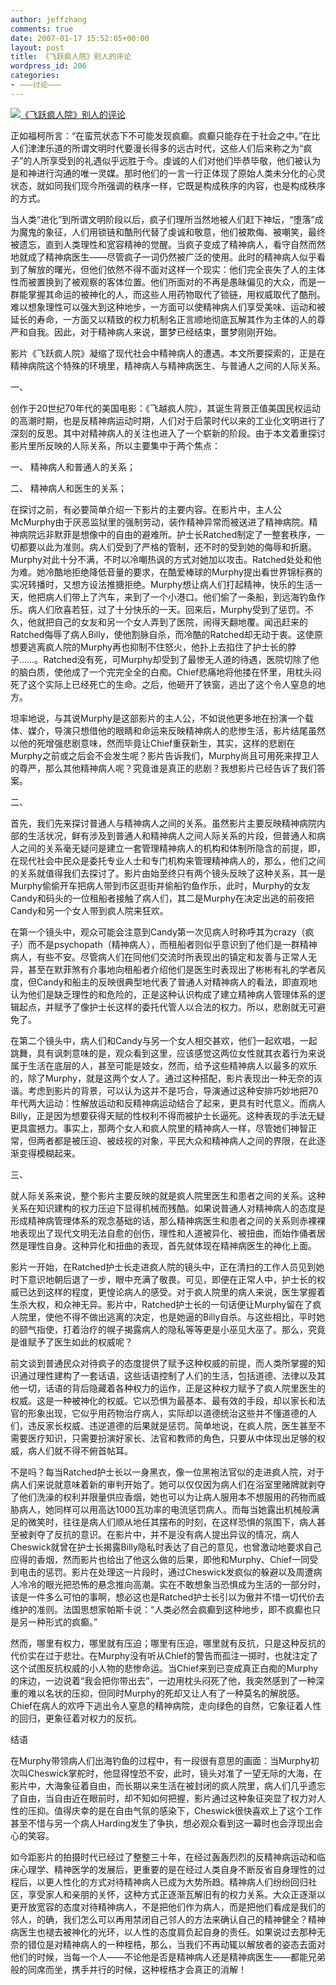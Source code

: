 ```yaml
---
author: jeffzhang
comments: true
date: 2007-01-17 15:52:05+00:00
layout: post
title: 《飞跃疯人院》别人的评论
wordpress_id: 206
categories:
- ———讨论———
---
```


[![《飞跃疯人院》别人的评论](http://simg.sinajs.cn/blog7style/images/common/sg_trans.gif)](http://photo.blog.sina.com.cn/showpic.html#blogid=57f94311010006bf&url=http://static15.photo.sina.com.cn/orignal/57f94311f4a77b2c444ae)

正如福柯所言：“在蛮荒状态下不可能发现疯癫。疯癫只能存在于社会之中。”在比人们津津乐道的所谓文明时代要漫长得多的远古时代，这些人们后来称之为“疯子”的人所享受到的礼遇似乎远胜于今。虔诚的人们对他们毕恭毕敬，他们被认为是和神进行沟通的唯一灵媒。那时他们的一言一行正体现了原始人类未分化的心灵状态，就如同我们现今所强调的秩序一样，它既是构成秩序的内容，也是构成秩序的方式。

当人类“进化”到所谓文明阶段以后，疯子们理所当然地被人们赶下神坛，“堕落”成为魔鬼的象征，人们用锁链和酷刑代替了虔诚和敬意，他们被欺侮、被嘲笑，最终被遗忘，直到人类理性和宽容精神的觉醒。当疯子变成了精神病人，看守自然而然地就成了精神病医生——尽管疯子一词仍然被广泛的使用。此时的精神病人似乎看到了解放的曙光，但他们依然不得不面对这样一个现实：他们完全丧失了人的主体性而被置换到了被观察的客体位置。他们所面对的不再是愚昧偏见的大众，而是一群能掌握其命运的被神化的人，而这些人用药物取代了锁链，用权威取代了酷刑。难以想象理性可以强大到这种地步，一方面可以使精神病人们享受美味、运动和被延长的寿命，一方面又以精致的权力机制名正言顺地彻底瓦解其作为主体的人的尊严和自我。因此，对于精神病人来说，噩梦已经结束，噩梦刚刚开始。

影片《飞跃疯人院》凝缩了现代社会中精神病人的遭遇。本文所要探索的，正是在精神病院这个特殊的环境里，精神病人与精神病医生、与普通人之间的人际关系。

一、

创作于20世纪70年代的美国电影：《飞越疯人院》，其诞生背景正值美国民权运动的高潮时期，也是反精神病运动时期，人们对于启蒙时代以来的工业化文明进行了深刻的反思。其中对精神病人的关注也进入了一个崭新的阶段。由于本文着重探讨影片里所反映的人际关系，所以主要集中于两个焦点：

一、 精神病人和普通人的关系；

二、 精神病人和医生的关系；

在探讨之前，有必要简单介绍一下影片的主要内容。在影片中，主人公McMurphy由于厌恶监狱里的强制劳动，装作精神异常而被送进了精神病院。精神病院远非默菲是想像中的自由的避难所。护士长Ratched制定了一整套秩序，一切都要以此为准则。病人们受到了严格的管制，还不时的受到她的侮辱和折磨。Murphy对此十分不满，不时以冷嘲热讽的方式对她加以攻击。Ratched处处和他为难。她冷酷地拒绝降低音量的要求，在酷爱棒球的Murphy提出看世界锦标赛的实况转播时，又想方设法推搪拒绝。Murphy想让病人们打起精神，快乐的生活一天，他把病人们带上了汽车，来到了一个小港口。他们偷了一条船，到远海钓鱼作乐。病人们欣喜若狂，过了十分快乐的一天。回来后，Murphy受到了惩罚。不久，他就把自己的女友和另一个女人弄到了医院，闹得天翻地覆。闻迅赶来的Ratched侮辱了病人Billy，使他割脉自杀，而冷酷的Ratched却无动于衷。这使原想要逃离疯人院的Murphy再也抑制不住怒火，他扑上去掐住了护士长的脖子……。Ratched没有死，可Murphy却受到了最惨无人道的待遇，医院切除了他的脑白质，使他成了一个完完全全的白痴。Chief悲痛地将他搂在怀里，用枕头闷死了这个实际上已经死亡的生命。之后，他砸开了铁窗，逃出了这个令人窒息的地方。

坦率地说，与其说Murphy是这部影片的主人公，不如说他更多地在扮演一个载体、媒介，导演只想借他的眼睛和命运来反映精神病人的悲惨生活，影片结尾虽然以他的死增强悲剧意味，然而毕竟让Chief重获新生，其实，这样的悲剧在Murphy之前或之后会不会发生呢？影片告诉我们，Murphy尚且可用死来捍卫人的尊严，那么其他精神病人呢？究竟谁是真正的悲剧？我想影片已经告诉了我们答案。

二、

首先，我们先来探讨普通人与精神病人之间的关系。虽然影片主要反映精神病院内部的生活状况，鲜有涉及到普通人和精神病人之间人际关系的片段，但普通人和病人之间的关系毫无疑问是建立一套管理精神病人的机构和体制所隐含的前提，即，在现代社会中民众是委托专业人士和专门机构来管理精神病人的，那么，他们之间的关系就值得我们去探讨了。影片由始至终只有两个镜头反映了这种关系，其一是Murphy偷偷开车把病人带到市区逛街并偷船钓鱼作乐，此时，Murphy的女友Candy和码头的一位租船者接触了病人们，其二是Murphy在决定出逃的前夜把Candy和另一个女人带到疯人院来狂欢。

在第一个镜头中，观众可能会注意到Candy第一次见病人时称呼其为crazy（疯子）而不是psychopath（精神病人），而租船者则似乎意识到了他们是一群精神病人，有些不安。尽管病人们在同他们交流时所表现出的镇定和友善与正常人无异，甚至在默菲煞有介事地向租船者介绍他们是医生时表现出了彬彬有礼的学者风度，但Candy和船主的反映很典型地代表了普通人对精神病人的看法，即直观地认为他们是缺乏理性的和危险的，正是这种认识构成了建立精神病人管理体系的逻辑起点，并赋予了像护士长这样的委托代管人以合法的权力。所以，悲剧就无可避免了。

在第二个镜头中，病人们和Candy与另一个女人相交甚欢，他们一起欢唱，一起跳舞，具有讽刺意味的是，观众看到这里，应该感觉这两位女性就其衣着行为来说属于生活在底层的人，甚至可能是妓女，然而，给予这些精神病人以最多的欢乐的，除了Murphy，就是这两个女人了。通过这种搭配，影片表现出一种无奈的诙谐。考虑到影片的背景，可以认为这并不是巧合，导演通过这种安排巧妙地把70年代两大运动：性解放运动和反精神病运动结合了起来，更具有时代意义。而病人Billy，正是因为想要获得天赋的性权利不得而被护士长逼死。这种表现的手法无疑更具震撼力。事实上，那两个女人和疯人院里的精神病人一样，尽管她们神智正常，但两者都是被压迫、被歧视的对象，平民大众和精神病人之间的界限，在此逐渐变得模糊起来。

三、

就人际关系来说，整个影片主要反映的就是疯人院里医生和患者之间的关系。这种关系在知识建构的权力压迫下显得机械而残酷。如果说普通人对精神病人的态度是形成精神病管理体系的观念基础的话，那么精神病医生和患者之间的关系则赤裸裸地表现出了现代文明无法自愈的创伤，理性和人道被异化、被扭曲，而始作俑者居然是理性自身。这种异化和扭曲的表现，首先就体现在精神病医生的神化上面。

影片一开始，在Ratched护士长走进疯人院的镜头中，正在清扫的工作人员见到她时下意识地朝后退了一步，眼中充满了敬畏。可见，即便在正常人中，护士长的权威已达到这样的程度，更惶论病人的感受。对于疯人院里的病人来说，医生掌握着生杀大权，和众神无异。影片中，Ratched护士长的一句话便让Murphy留在了疯人院里，使他不得不做出逃离的决定，也是她逼的Billy自杀。与这些相比，平时她的颐气指使，打着治疗的幌子揭露病人的隐私等等更是小巫见大巫了。那么，究竟是谁赋予了医生如此的权威呢？

前文谈到普通民众对待疯子的态度提供了赋予这种权威的前提，而人类所掌握的知识通过理性建构了一套话语，这些话语控制了人们的生活，包括道德、法律以及其他一切，话语的背后隐藏着各种权力的运作，正是这种权力赋予了疯人院里医生的权威。这是一种被神化的权威。它以恐惧为最基本、最有效的手段，却以家长和法官的形象出现，它似乎用药物治疗病人，实际却以道德统治这些并不懂道德的人们，违反家长权威、违逆道德的后果就是惩罚。简单地说，在疯人院，医生甚至不需要医疗知识，只需要扮演好家长、法官和教师的角色，只要从中体现出足够的权威，病人们就不得不俯首帖耳。

不是吗？每当Ratched护士长以一身黑衣，像一位黑袍法官似的走进疯人院，对于病人们来说就意味着新的审判开始了。她可以仅仅因为病人们在浴室里赌牌就剥夺了他们洗澡的权利并限量供应香烟，她也可以为让病人服用本不想服用的药物而威胁病人，她同样可以用高达1000瓦功率的电流惩罚病人。而每当她露出机械般满足的微笑时，往往是病人们顺从地任其摆布的时刻，在这样恐惧的氛围下，病人甚至被剥夺了反抗的意识。在影片中，并不是没有病人提出异议的情况，病人Cheswick就曾在护士长揭露Billy隐私时表达了自己的意见，也曾激动地要求自己应得的香烟，然而影片也给出了他这么做的后果，即他和Murphy、Chief一同受到电击的惩罚。影片在处理这一片段时，通过Cheswick发疯似的躲避以及周遭病人冷冷的眼光把恐怖的悬念推向高潮。实在不敢想象当恐惧成为生活的一部分时，该是一件多么可怕的事啊，想必这也是Ratched护士长引以为傲并不惜一切代价去维护的准则。法国思想家帕斯卡说：“人类必然会疯癫到这种地步，即不疯癫也只是另一种形式的疯癫。”

然而，哪里有权力，哪里就有压迫；哪里有压迫，哪里就有反抗，只是这种反抗的代价实在过于悲壮。在Murphy没有听从Chief的警告而孤注一掷时，也就注定了这个试图反抗权威的小人物的悲惨命运。当Chief来到已变成真正白痴的Murphy的床边，一边说着“我会把你带出去”，一边用枕头闷死了他，我突然感到了一种深重的难以名状的压抑，但同时Murphy的死却又让人有了一种莫名的解脱感。Chief在病人的欢呼下逃出令人窒息的精神病院，走向绿色的自然，它象征着人性的回归，更象征着对权力的反抗。

结语

在Murphy带领病人们出海钓鱼的过程中，有一段很有意思的画面：当Murphy初次叫Cheswick掌舵时，他显得惶恐不安，此时，镜头对准了一望无际的大海，在影片中，大海象征着自由，而长期以来生活在被封闭的疯人院里，病人们几乎遗忘了自由，当自由近在眼前时，却不知如何把握，影片通过这种象征突显了权力对人性的压抑。值得庆幸的是在自由气氛的感染下，Cheswick很快喜欢上了这个工作甚至不惜与另一个病人Harding发生了争执，想必观众看到这一幕时也会浮现出会心的笑容。

如今距影片的拍摄时代已经过了整整三十年，在经过轰轰烈烈的反精神病运动和临床心理学、精神医学的发展后，更重要的是在经过人类自身不断反省自身理性的过程后，以更人性化的方式对待精神病人已成为大势所趋。精神病人们纷纷回归社区，享受家人和亲朋的关怀，这种方式正逐渐瓦解旧有的权力关系。大众正逐渐以更开放宽容的态度对待精神病人，不是把他们作为病人，而是把他们看成是我们的邻人，的确，我们怎么可以再用禁闭自己邻人的方法来确认自己的精神健全？精神病医生也褪去被神化的光环，以人性的态度肩负起自身的责任。如果说过去那种无奈的错位是对精神病人的一种桎梏，那么，当我们不再动辄以解放者的姿态去面对他们的时候，当每一个人——不论他是否是精神病人还是精神病医生——都能兄弟般的同席而坐，携手并行的时候，这种桎梏才会真正的消解！
